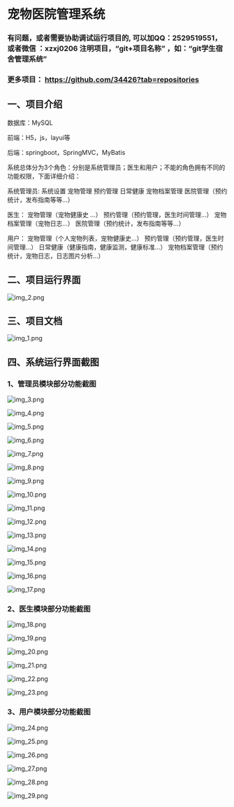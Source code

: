 # 宠物医院管理系统


### 有问题，或者需要协助调试运行项目的, 可以加QQ：2529519551，或者微信 ：xzxj0206 注明项目，“git+项目名称” ，如：“git学生宿舍管理系统”

### 更多项目： https://github.com/34426?tab=repositories



## 一、项目介绍

数据库：MySQL

前端：H5，js，layui等

后端：springboot，SpringMVC，MyBatis

系统总体分为3个角色：分别是系统管理员；医生和用户；不能的角色拥有不同的功能权限，下面详细介绍：

系统管理员:
系统设置
宠物管理
预约管理
日常健康
宠物档案管理
医院管理（预约统计，发布指南等等…）

医生：
宠物管理（宠物健康史 …）
预约管理（预约管理，医生时间管理…）
宠物档案管理（宠物日志…）
医院管理（预约统计，发布指南等等…）

用户：
宠物管理（个人宠物列表，宠物健康史…）
预约管理（预约管理，医生时间管理…）
日常健康（健康指南，健康监测，健康标准…）
宠物档案管理（预约统计，宠物日志，日志图片分析…）

## 二、项目运行界面

![img_2.png](imgs/img_2.png)

## 三、项目文档

![img_1.png](imgs/img_1.png)

## 四、系统运行界面截图

### 1、管理员模块部分功能截图

![img_3.png](imgs/img_3.png)

![img_4.png](imgs/img_4.png)

![img_5.png](imgs/img_5.png)

![img_6.png](imgs/img_6.png)

![img_7.png](imgs/img_7.png)

![img_8.png](imgs/img_8.png)

![img_9.png](imgs/img_9.png)

![img_10.png](imgs/img_10.png)

![img_11.png](imgs/img_11.png)

![img_12.png](imgs/img_12.png)

![img_13.png](imgs/img_13.png)

![img_14.png](imgs/img_14.png)

![img_15.png](imgs/img_15.png)

![img_16.png](imgs/img_16.png)

![img_17.png](imgs/img_17.png)

### 2、医生模块部分功能截图

![img_18.png](imgs/img_18.png)

![img_19.png](imgs/img_19.png)

![img_20.png](imgs/img_20.png)

![img_21.png](imgs/img_21.png)

![img_22.png](imgs/img_22.png)

![img_23.png](imgs/img_23.png)

### 3、用户模块部分功能截图

![img_24.png](imgs/img_24.png)

![img_25.png](imgs/img_25.png)

![img_26.png](imgs/img_26.png)

![img_27.png](imgs/img_27.png)

![img_28.png](imgs/img_28.png)

![img_29.png](imgs/img_29.png)







